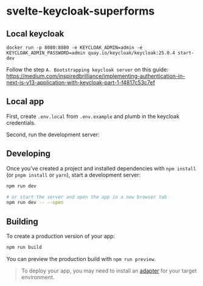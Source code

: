 # svelte-keycloak-superforms

## Local keycloak
```
docker run -p 8080:8080 -e KEYCLOAK_ADMIN=admin -e KEYCLOAK_ADMIN_PASSWORD=admin quay.io/keycloak/keycloak:25.0.4 start-dev
```

Follow the step `A. Bootstrapping keycloak server` on this guide:
https://medium.com/inspiredbrilliance/implementing-authentication-in-next-js-v13-application-with-keycloak-part-1-f4817c53c7ef


## Local app 

First, create `.env.local` from `.env.example` and plumb in the keycloak credentials.

Second, run the development server:

## Developing

Once you've created a project and installed dependencies with `npm install` (or `pnpm install` or `yarn`), start a development server:

```bash
npm run dev

# or start the server and open the app in a new browser tab
npm run dev -- --open
```

## Building

To create a production version of your app:

```bash
npm run build
```

You can preview the production build with `npm run preview`.

> To deploy your app, you may need to install an [adapter](https://kit.svelte.dev/docs/adapters) for your target environment.
